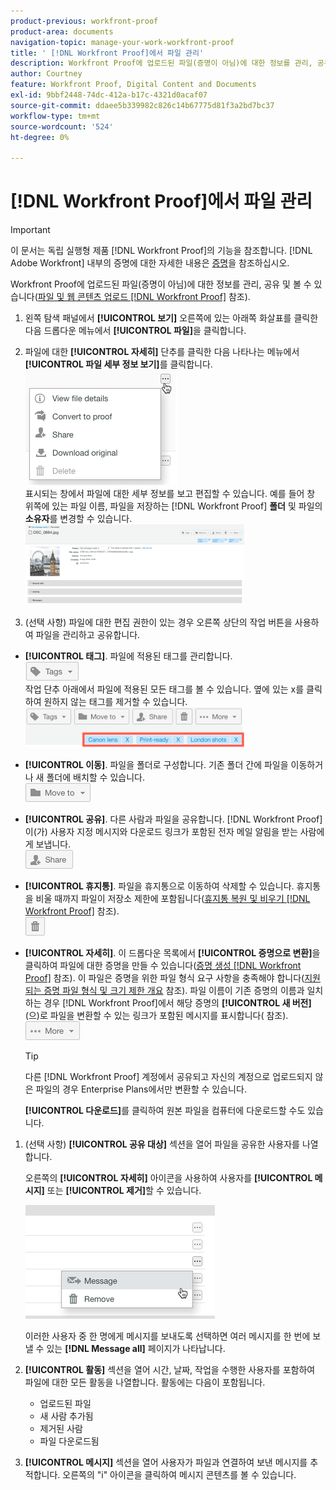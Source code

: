 ```yaml
---
product-previous: workfront-proof
product-area: documents
navigation-topic: manage-your-work-workfront-proof
title: ' [!DNL Workfront Proof]에서 파일 관리'
description: Workfront Proof에 업로드된 파일(증명이 아님)에 대한 정보를 관리, 공유 및 볼 수 있습니다( Workfront Proof에 파일 및 웹 컨텐츠 업로드 참조).
author: Courtney
feature: Workfront Proof, Digital Content and Documents
exl-id: 9bbf2448-74dc-412a-b17c-4321d0acaf07
source-git-commit: ddaee5b339982c826c14b67775d81f3a2bd7bc37
workflow-type: tm+mt
source-wordcount: '524'
ht-degree: 0%

---
```


# [!DNL Workfront Proof]에서 파일 관리

>[!IMPORTANT]
>
>이 문서는 독립 실행형 제품 [!DNL Workfront Proof]의 기능을 참조합니다. [!DNL Adobe Workfront] 내부의 증명에 대한 자세한 내용은 [증명](../../../review-and-approve-work/proofing/proofing.md)을 참조하십시오.

Workfront Proof에 업로드된 파일(증명이 아님)에 대한 정보를 관리, 공유 및 볼 수 있습니다([파일 및 웹 콘텐츠 업로드 [!DNL Workfront Proof]](../../../workfront-proof/wp-work-proofsfiles/create-proofs-and-files/upload-files-web-content.md) 참조).

1. 왼쪽 탐색 패널에서 **[!UICONTROL 보기]** 오른쪽에 있는 아래쪽 화살표를 클릭한 다음 드롭다운 메뉴에서 **[!UICONTROL 파일]**&#x200B;을 클릭합니다.

1. 파일에 대한 **[!UICONTROL 자세히]** 단추를 클릭한 다음 나타나는 메뉴에서 **[!UICONTROL 파일 세부 정보 보기]**&#x200B;를 클릭합니다.\
   ![파일 세부 정보 보기](assets/click-more-then-view-file-details.png)\
   표시되는 창에서 파일에 대한 세부 정보를 보고 편집할 수 있습니다. 예를 들어 창 위쪽에 있는 파일 이름, 파일을 저장하는 [!DNL Workfront Proof] **폴더** 및 파일의 **소유자**&#x200B;를 변경할 수 있습니다.\
   ![파일 세부 정보](assets/file-details-page-350x129.png)

1. (선택 사항) 파일에 대한 편집 권한이 있는 경우 오른쪽 상단의 작업 버튼을 사용하여 파일을 관리하고 공유합니다.

* **[!UICONTROL 태그]**. 파일에 적용된 태그를 관리합니다.\
   ![태그 단추](assets/tags-button.png)\
   작업 단추 아래에서 파일에 적용된 모든 태그를 볼 수 있습니다. 옆에 있는 x를 클릭하여 원하지 않는 태그를 제거할 수 있습니다.\
   ![파일 태그 보기](assets/view-file-tags-350x64.png)

* **[!UICONTROL 이동]**. 파일을 폴더로 구성합니다. 기존 폴더 간에 파일을 이동하거나 새 폴더에 배치할 수 있습니다.\
   ![폴더 단추](assets/folder-button.png)

* **[!UICONTROL 공유]**. 다른 사람과 파일을 공유합니다. [!DNL Workfront Proof]이(가) 사용자 지정 메시지와 다운로드 링크가 포함된 전자 메일 알림을 받는 사람에게 보냅니다.\
   ![공유 단추](assets/share-button.png)

* **[!UICONTROL 휴지통]**. 파일을 휴지통으로 이동하여 삭제할 수 있습니다. 휴지통을 비울 때까지 파일이 저장소 제한에 포함됩니다([휴지통 복원 및 비우기 [!DNL Workfront Proof]](../../../workfront-proof/wp-work-proofsfiles/manage-your-work/restore-and-empty-trash.md) 참조).\
   ![휴지통 단추](assets/trash-button.png)

* **[!UICONTROL 자세히]**. 이 드롭다운 목록에서 **[!UICONTROL 증명으로 변환]**&#x200B;을 클릭하여 파일에 대한 증명을 만들 수 있습니다([증명 생성 [!DNL Workfront Proof]](../../../workfront-proof/wp-work-proofsfiles/create-proofs-and-files/generate-proofs.md) 참조). 이 파일은 증명을 위한 파일 형식 요구 사항을 충족해야 합니다([지원되는 증명 파일 형식 및 크기 제한 개요](../../../review-and-approve-work/proofing/proofing-overview/supported-proofing-file-types.md) 참조). 파일 이름이 기존 증명의 이름과 일치하는 경우 [!DNL Workfront Proof]에서 해당 증명의 **[!UICONTROL 새 버전]**(으)로 파일을 변환할 수 있는 링크가 포함된 메시지를 표시합니다( 참조).\
   ![추가 단추](assets/more-button-text-version.png)

  >[!TIP]
  >
  >다른 [!DNL Workfront Proof] 계정에서 공유되고 자신의 계정으로 업로드되지 않은 파일의 경우 Enterprise Plans에서만 변환할 수 있습니다.

  **[!UICONTROL 다운로드]**&#x200B;를 클릭하여 원본 파일을 컴퓨터에 다운로드할 수도 있습니다.

1. (선택 사항) **[!UICONTROL 공유 대상]** 섹션을 열어 파일을 공유한 사용자를 나열합니다.

   오른쪽의 **[!UICONTROL 자세히]** 아이콘을 사용하여 사용자를 **[!UICONTROL 메시지]** 또는 **[!UICONTROL 제거]**&#x200B;할 수 있습니다.

   ![메시지 및 제거](assets/message-and-remove.png)

   이러한 사용자 중 한 명에게 메시지를 보내도록 선택하면 여러 메시지를 한 번에 보낼 수 있는 **[!DNL Message all]** 페이지가 나타납니다.

1. **[!UICONTROL 활동]** 섹션을 열어 시간, 날짜, 작업을 수행한 사용자를 포함하여 파일에 대한 모든 활동을 나열합니다. 활동에는 다음이 포함됩니다.

   * 업로드된 파일
   * 새 사람 추가됨
   * 제거된 사람
   * 파일 다운로드됨

1. **[!UICONTROL 메시지]** 섹션을 열어 사용자가 파일과 연결하여 보낸 메시지를 추적합니다. 오른쪽의 &quot;i&quot; 아이콘을 클릭하여 메시지 콘텐츠를 볼 수 있습니다.
